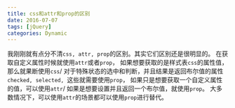 ```yaml
---
title: css和attr和prop的区别
date: 2016-07-07
tags: [jQuery]
categories: Dynamic
---
```


我刚刚就有点分不清`css, attr, prop`的区别。其实它们区别还是很明显的。
在获取自定义属性时候就使用`attr`或者`prop`，
如果想要获取的是样式表`css`的属性值，那么就果断使用`css`/
对于特殊状态的选中和判断，并且结果是返回布尔值的属性`checked, selected, `这些就需要使用`prop`，
如果只是想要获取一个自定义属性的值，可以使用`attr`/
如果是想要设置并且返回一个布尔值，就使用`prop`。
大多数情况下，可以使用`attr`的场景都可以使用`prop`进行替代。